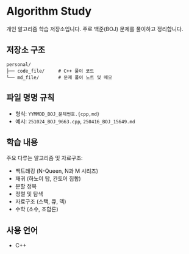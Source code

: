 # Algorithm Study

개인 알고리즘 학습 저장소입니다. 주로 백준(BOJ) 문제를 풀이하고 정리합니다.

## 저장소 구조

```
personal/
├── code_file/     # C++ 풀이 코드
└── md_file/       # 문제 풀이 노트 및 메모
```

## 파일 명명 규칙

- 형식: `YYMMDD_BOJ_문제번호.{cpp,md}`
- 예시: `251024_BOJ_9663.cpp`, `250416_BOJ_15649.md`

## 학습 내용

주요 다루는 알고리즘 및 자료구조:
- 백트래킹 (N-Queen, N과 M 시리즈)
- 재귀 (하노이 탑, 칸토어 집합)
- 분할 정복
- 정렬 및 탐색
- 자료구조 (스택, 큐, 덱)
- 수학 (소수, 조합론)

## 사용 언어

- C++
